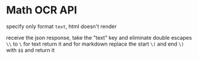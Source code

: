 # Math OCR API

specify only format `text`, html doesn't render

receive the json response, take the "text" key and eliminate double escapes `\\` to `\`
for text return it and for markdown replace the start `\(` and end `\)` with `$$` and return it

<!-- curl -X POST https://api.mathpix.com/v3/text \
-H 'app_id: APP_ID' \
-H 'app_key: APP_KEY' \
--form 'file=@"cases_hw.jpg"' \
--form 'options_json="{\"math_inline_delimiters\": [\"$\", \"$\"], \"rm_spaces\": true}"' -->
<!-- here can specify delimiters to be$$ -->

<!-- Try to use images under 100KB for maximum speeds.  -->
<!-- https://mathpix.com/docs/ocr/best-practices -->
